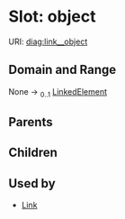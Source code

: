 
# Slot: object




URI: [diag:link__object](http://w3id.org/ontogpt/diagnostic_procedure/link__object)


## Domain and Range

None &#8594;  <sub>0..1</sub> [LinkedElement](LinkedElement.md)

## Parents


## Children


## Used by

 * [Link](Link.md)
